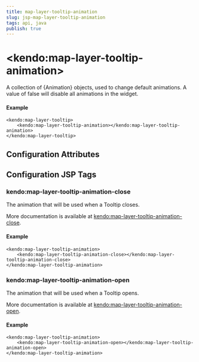 ```yaml
---
title: map-layer-tooltip-animation
slug: jsp-map-layer-tooltip-animation
tags: api, java
publish: true
---
```


# \<kendo:map-layer-tooltip-animation\>

A collection of {Animation} objects, used to change default animations. A value of false
will disable all animations in the widget.

#### Example
    <kendo:map-layer-tooltip>
        <kendo:map-layer-tooltip-animation></kendo:map-layer-tooltip-animation>
    </kendo:map-layer-tooltip>

## Configuration Attributes


##  Configuration JSP Tags

### kendo:map-layer-tooltip-animation-close

The animation that will be used when a Tooltip closes.

More documentation is available at [kendo:map-layer-tooltip-animation-close](/kendo-ui/api/wrappers/jsp/map/layer-tooltip-animation-close).

#### Example

    <kendo:map-layer-tooltip-animation>
        <kendo:map-layer-tooltip-animation-close></kendo:map-layer-tooltip-animation-close>
    </kendo:map-layer-tooltip-animation>

### kendo:map-layer-tooltip-animation-open

The animation that will be used when a Tooltip opens.

More documentation is available at [kendo:map-layer-tooltip-animation-open](/kendo-ui/api/wrappers/jsp/map/layer-tooltip-animation-open).

#### Example

    <kendo:map-layer-tooltip-animation>
        <kendo:map-layer-tooltip-animation-open></kendo:map-layer-tooltip-animation-open>
    </kendo:map-layer-tooltip-animation>


